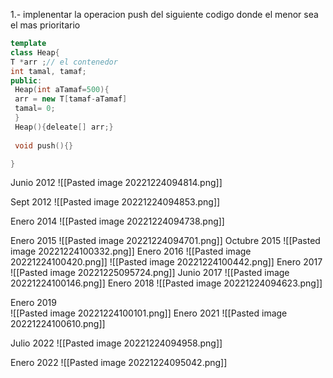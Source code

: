 1.- implenentar la operacion push del siguiente codigo donde el menor sea el mas prioritario

``` C++
template 
class Heap{
T *arr ;// el contenedor
int tamal, tamaf;
public:
 Heap(int aTamaf=500){
 arr = new T[tamaf-aTamaf]
 tamal= 0;
 }
 Heap(){deleate[] arr;}
 
 void push(){}

}

````

Junio 2012
![[Pasted image 20221224094814.png]]

Sept 2012 
![[Pasted image 20221224094853.png]]

Enero 2014 
![[Pasted image 20221224094738.png]]

Enero 2015 
![[Pasted image 20221224094701.png]]
Octubre 2015 
![[Pasted image 20221224100332.png]]
Enero 2016 
![[Pasted image 20221224100420.png]]
![[Pasted image 20221224100442.png]]
Enero 2017 
![[Pasted image 20221225095724.png]]
Junio 2017 
![[Pasted image 20221224100146.png]]
Enero 2018 
![[Pasted image 20221224094623.png]]

Enero 2019  
![[Pasted image 20221224100101.png]]
Enero 2021
![[Pasted image 20221224100610.png]]

Julio 2022
![[Pasted image 20221224094958.png]]

Enero 2022
![[Pasted image 20221224095042.png]]

